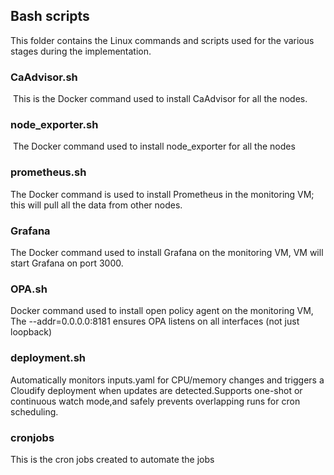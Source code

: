 ## Bash scripts
This folder contains the Linux commands and scripts used for the various stages during the implementation.
 ### CaAdvisor.sh
  This is the Docker command used to install CaAdvisor for all the nodes.
 ### node_exporter.sh
 The Docker command used to install node_exporter for all the nodes
 ### prometheus.sh
 The Docker command is used to install Prometheus in the monitoring VM; this will pull all the data from other nodes.
 ### Grafana
 The Docker command used to install Grafana on the monitoring VM, VM will start Grafana on port 3000.
 ### OPA.sh
 Docker command used to install open policy agent on the monitoring VM, The --addr=0.0.0.0:8181 ensures OPA listens on all interfaces (not just loopback)
 ### deployment.sh
 Automatically monitors inputs.yaml for CPU/memory changes and triggers a Cloudify deployment when updates are detected.Supports one-shot or continuous watch mode,and safely prevents overlapping runs for cron scheduling.
 ### cronjobs
 This is the cron jobs created to automate the jobs
 
